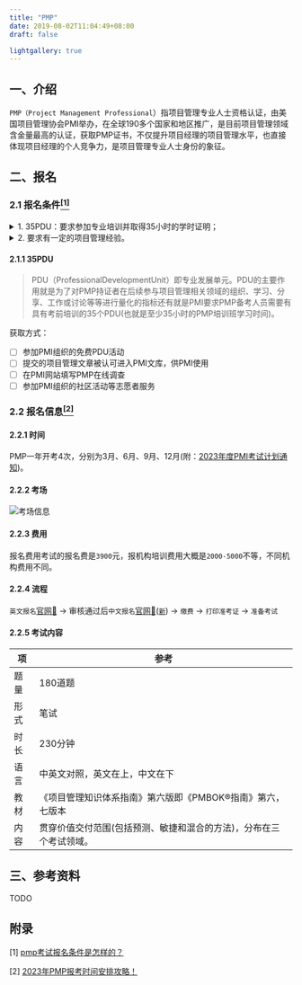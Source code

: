 ```yaml
---
title: "PMP"
date: 2019-08-02T11:04:49+08:00
draft: false

lightgallery: true
---
```


## 一、介绍

`PMP（Project Management Professional`）指项目管理专业人士资格认证，由美国项目管理协会PMI举办，在全球190多个国家和地区推广，是目前项目管理领域含金量最高的认证，获取PMP证书，不仅提升项目经理的项目管理水平，也直接体现项目经理的个人竞争力，是项目管理专业人士身份的象征。

## 二、报名

### 2.1 报名条件[<sup>[1]</sup>](#附录)

<details>
  <summary>1. 35PDU：要求参加专业培训并取得35小时的学时证明；</summary>
  <p>报名考生必须具备35小时以上涵盖项目管理知识体系中十大知识领域的项目管理培训经历。</p>
</details>

<details>
  <summary>2. 要求有一定的项目管理经验。</summary>
  <p>1. 报考者需具备学士学位或以上的学历。要求报考者在报考前6年内，项目管理经验至少有4500小时，其包括五大项目管理过程组（启动过程、计划过程、实施过程、控制过程和收尾过程），累计参与项目管理月数至少达到36个月。</p>
   <p>1. 报考者不具备学士学位或以下的学历。要求报考者在报考前8年内，至少具有7500小时的项目管理经验，其包括五大项目管理过程组（启动过程、计划过程、实施过程、控制过程和收尾过程），累计参与项目管理月数至少达到60个月。</p>
</details>

#### 2.1.1 35PDU

> PDU（ProfessionalDevelopmentUnit）即专业发展单元。PDU的主要作用就是为了对PMP持证者在后续参与项目管理相关领域的组织、学习、分享、工作或讨论等等进行量化的指标还有就是PMI要求PMP备考人员需要有具有考前培训的35个PDU(也就是至少35小时的PMP培训班学习时间)。

获取方式：

- [ ] 参加PMI组织的免费PDU活动
- [ ] 提交的项目管理文章被认可进入PMI文库，供PMI使用
- [ ] 在PMI网站填写PMP在线调查
- [ ] 参加PMI组织的社区活动等志愿者服务

### 2.2 报名信息[<sup>[2]</sup>](#附录)

#### 2.2.1 时间

PMP一年开考4次，分别为3月、6月、9月、12月(附：[2023年度PMI考试计划通知](http://event.chinapmp.cn/PMP/LEAP/pmp/html/base_newsDetail.html?newstype=2&newsid=2c8042ae577f49ca8e17a1cfa03a03bb))。

#### 2.2.2 考场

![考场信息](https://pic2.zhimg.com/80/v2-5a73998532daee7e4f09374824cd6881_1440w.webp)

#### 2.2.3 费用

报名费用考试的报名费是`3900`元，报机构培训费用大概是`2000-5000`不等，不同机构费用不同。

#### 2.2.4 流程

`英文报名`[官网🔗](http://www.pmi.org/) -> 审核通过后`中文报名`[官网🔗](http://exam.chinapmp.cn/)([`新`](http://event.chinapmp.cn/)) -> `缴费` -> `打印准考证` -> `准备考试`

#### 2.2.5 考试内容

|项|参考|
|---|---|
|题量|180道题|
|形式|笔试|
|时长|230分钟|
|语言|中英文对照，英文在上，中文在下|
|教材|《项目管理知识体系指南》第六版即《PMBOK®指南》第六，七版本|
|内容|贯穿价值交付范围(包括预测、敏捷和混合的方法)，分布在三个考试领域。|

## 三、参考资料

TODO

## 附录 

[1] [pmp考试报名条件是怎样的？](https://www.51kgz.cn/28743.html)

[2] [2023年PMP报考时间安排攻略！](https://zhuanlan.zhihu.com/p/597901505)